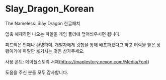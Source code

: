 # Slay_Dragon_Korean
The Nameless: Slay Dragon 한글패치

압축 해제하면 나오는 파일을 게임 폴더에 덮어씌우시면 됩니다.

피드백은 언제나 환영하며, 개발자에게 깃헙을 통해 배포하겠다고 하고 허락을 받은 상황이기에 파일만 옮기시는 것은 삼가주세요.

사용 폰트: 메이플스토리 서체(https://maplestory.nexon.com/Media/Font)

도움을 주신 분들 모두 감사합니다.
